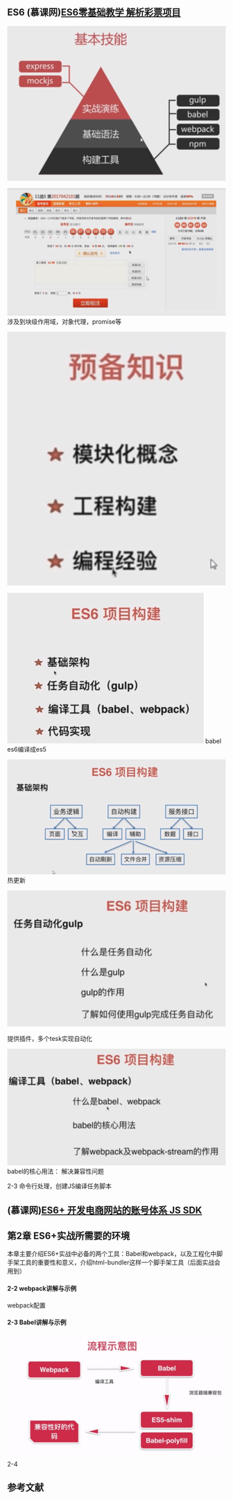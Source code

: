 ## ES6 (慕课网)[ES6零基础教学 解析彩票项目](https://coding.imooc.com/class/chapter/98.html#Anchor)
![avatar](../public/es6_1.png)

![avatar](../public/es6_2.png)
涉及到块级作用域，对象代理，promise等

![avatar](../public/es6_3.png)

![avatar](../public/es6_4.png)
babel es6编译成es5

![avatar](../public/es6_5.png)
热更新


![avatar](../public/es6_6.png)

提供插件，多个tesk实现自动化 

![avatar](../public/es6_7.png)
babel的核心用法：
解决兼容性问题

 2-3 命令行处理，创建JS编译任务脚本


## (慕课网)[ES6+ 开发电商网站的账号体系 JS SDK](https://coding.imooc.com/class/152.html)

## 第2章 ES6+实战所需要的环境
本章主要介绍ES6+实战中必备的两个工具：Babel和webpack，以及工程化中脚手架工具的重要性和意义，介绍html-bundler这样一个脚手架工具（后面实战会用到）
#### 2-2 webpack讲解与示例

webpack配置

#### 2-3 Babel讲解与示例
![avatar](../public/es6_8.png)

2-4
## 参考文献

